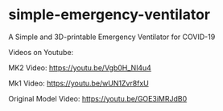 # simple-emergency-ventilator
A Simple and 3D-printable Emergency Ventilator for COVID-19

Videos on Youtube:

MK2 Video: https://youtu.be/Vgb0H_Nl4u4

Mk1 Video: https://youtu.be/wUN1Zvr8fxU

Original Model Video: https://youtu.be/GOE3iMRJdB0

